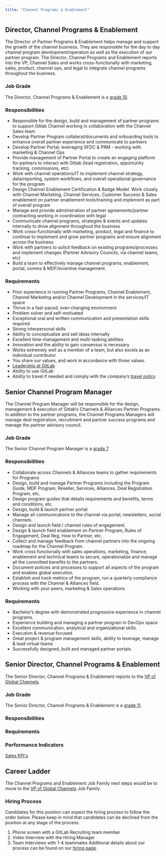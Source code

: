 ```yaml
---
title: "Channel Programs & Enablement"
---
```


## Director, Channel Programs & Enablement

The Director of Partner Programs & Enablement helps manage and support the growth of the channel business. They are responsible for the day to day channel program development/operation as well as the execution of our partner program. The Director, Channel Programs and Enablement reports into the VP, Channel Sales and works cross-functionally with marketing, sales, product, channel ops, and legal to integrate channel programs throughout the business.

### Job Grade

The Director, Channel Programs & Enablement is a [grade 10](https://about.gitlab.com/handbook/total-rewards/compensation/compensation-calculator/#gitlab-job-grades).

### Responsibilities

- Responsible for the design, build and management of partner programs to support Gitlab Channel working in collaboration with the Channel Sales team
- Develop Partner Program collateral/documents and onboarding tools to enhance overall partner experience and communicate to partners
- Develop Partner Portal; leveraging SFDC & PRM - working with marketing & Channel Ops
- Provide management of Partner Portal to create an engaging platform for partners to interact with Gitlab (lead registration, opportunity tracking, commissions, etc)
- Work with channel operations/IT to implement channel strategy, data/reporting, system workflows, and overall operational governance for the program
- Design Channel Enablement Certification & Badge Model.  Work closely with Channel Marketing, Channel Services, Customer Success & Sales enablement on partner enablement tools/training and implement as part of overall program
- Manage and provide administration of partner agreements/partner contracting working in coordination with legal
- Communicate channel programs, strategies & events and updates internally to drive alignment throughout the business
- Work cross-functionally with marketing, product, legal and finance to continue to implement and grow partner programs and ensure alignment across the business
- Work with partners to solicit feedback on existing programs/processes and implement changes (Partner Advisory Councils, via channel teams, etc)
- Build a team to effectively manage channel programs, enablement, portal, comms & MDF/incentive management.

### Requirements

- Prior experience in running Partner Programs, Channel Enablement, Channel Marketing and/or Channel Development in the services/IT space
- Thrive in a fast-paced, ever-changing environment
- Problem solver and self-motivated
- Exceptional oral and written communication and presentation skills required
- Strong interpersonal skills
- Ability to conceptualize and sell ideas internally
- Excellent time-management and multi-tasking abilities
- Innovation and the ability to gain consensus is necessary
- Works extremely well as a member of a team, but also excels as an individual contributor
- You share our values, and work in accordance with those values.
- [Leadership at GitLab](https://about.gitlab.com/company/team/structure/#director-group)
- Ability to use GitLab
- Ability to travel if needed and comply with the company’s [travel policy](https://about.gitlab.com/handbook/travel/)

## Senior Channel Program Manager

The Channel Program Manager will be responsible for the design, management & execution of Gitlab’s Channels & Alliances Partner Programs.  In addition to the partner programs, the Channel Programs Managers will manage deal registration, recruitment and partner success programs and manage the partner advisory council.

### Job Grade

The Senior Channel Program Manager is a [grade 7](https://about.gitlab.com/handbook/total-rewards/compensation/compensation-calculator/#gitlab-job-grades).

### Responsibilities

- Collaborate across Channels & Alliances teams to gather requirements for Programs
- Design, build and manage Partner Programs including the Program Guide, MDF Program, Reseller, Services, Alliances, Deal Registration Program, etc.
- Design program guides that details requirements and benefits, terms and conditions, etc.
- Design, build & launch partner portal.
- Manage all communications to the channel via portal, newsletters, social channels.
- Design and launch field / channel rules of engagement.
- Design & launch field enablement on Partner Program, Rules of Engagement, Deal Reg, How to Partner, etc.
- Collect and manage feedback from channel partners into the ongoing roadmap for the Channel Program.
- Work cross functionally with sales operations, marketing, finance, enablement and technical teams to secure, operationalize and manage all the committed benefits to the partners.
- Document policies and processes to support all aspects of the program and enables global execution.
- Establish and track metrics of the program, run a quarterly compliance process with the Channel & Alliances field.
- Working with your peers, marketing & Sales operations

### Requirements

- Bachelor’s degree with demonstrated progressive experience in channel programs.
- Experience building and managing a partner program in DevOps space
- Excellent communication, analytical and organizational skills.
- Execution & revenue focused
- Great project & program management skills, ability to leverage, manage & lead virtual teams
- Successfully designed, built and managed partner portals.

## Senior Director, Channel Programs & Enablement

The Senior Director, Channel Programs & Enablement reports to the [VP of Global Channels](/job-families/sales/vp-of-global-channels/).

### Job Grade

The Senior Director, Channel Programs & Enablement is a [grade 11](https://about.gitlab.com/handbook/total-rewards/compensation/compensation-calculator/#gitlab-job-grades).

### Responsibilities

### Requirements

### Performance Indicators

[Sales KPI's](https://internal-handbook.gitlab.io/handbook/company/performance-indicators/sales/#kpi-summary)

## Career Ladder

The Channel Programs and Enablement Job Family next steps would be to move to the [VP of Global Channels](/job-families/sales/vp-of-global-channels/) Job Family.

### Hiring Process

Candidates for this position can expect the hiring process to follow the order below. Please keep in mind that candidates can be declined from the position at any stage of the process.

1. Phone screen with a GitLab Recruiting team member
1. Video Interview with the Hiring Manager
1. Team Interviews with 1-4 teammates
Additional details about our process can be found on our [hiring page](https://about.gitlab.com/handbook/hiring/).
